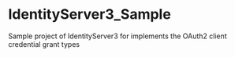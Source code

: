 # IdentityServer3_Sample
Sample project of IdentityServer3 for implements the OAuth2 client credential grant types
